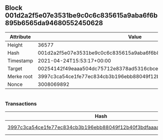 ## Block 001d2a2f5e07e3531be9c0c6c835615a9aba6f6b895b6565da94680552450628

Attribute | Value
--- | ---
Height | 36577
Hash | 001d2a2f5e07e3531be9c0c6c835615a9aba6f6b895b6565da94680552450628
Timestamp | 2021-04-24T15:53:17+00:00
Target | 00254142f49eaaa504dc75712e8378ad5316cbcead634704b3734b6271167cc4
Merke root | 3997c3ca54ce1fe77ec834cb3b196ebb88049f12b40f3bdfaaaaa42d0f4e8783
Nonce | 3008069892

```

```

### Transactions

Hash | Amount
--- | ---
[3997c3ca54ce1fe77ec834cb3b196ebb88049f12b40f3bdfaaaaa42d0f4e8783](3997c3ca54ce1fe77ec834cb3b196ebb88049f12b40f3bdfaaaaa42d0f4e8783.md) | 10.00000000 SKEPTI 
